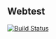 ## Webtest
[![Build Status](https://travis-ci.org/novomind-ishop/webtest.svg?branch=master)](https://travis-ci.org/novomind-ishop/webtest)
